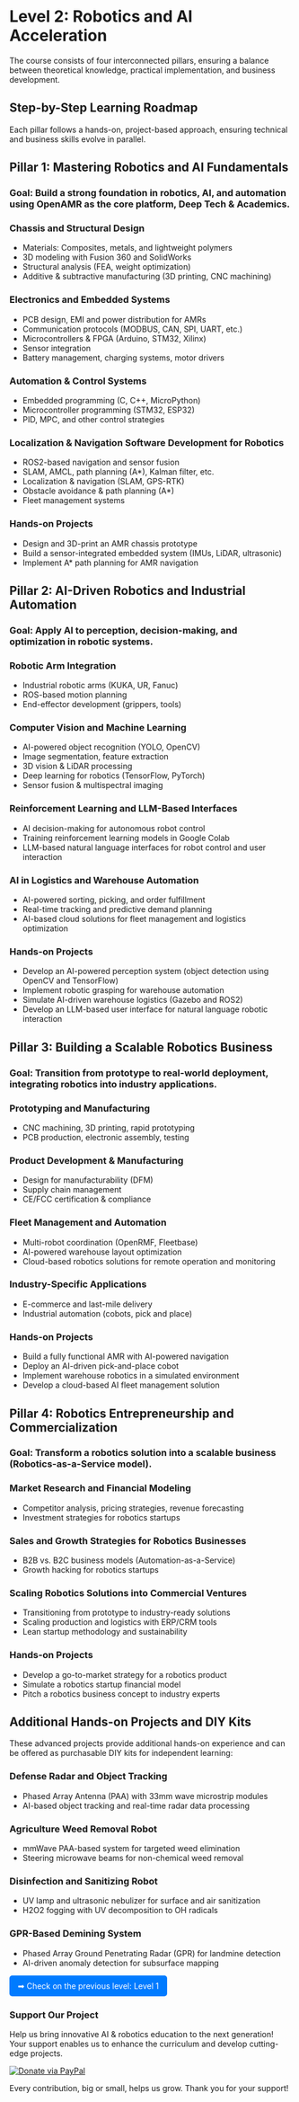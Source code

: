 # Level 2: Robotics and AI Acceleration

The course consists of four interconnected pillars, ensuring a balance between theoretical knowledge, practical implementation, and business development.

## Step-by-Step Learning Roadmap
Each pillar follows a hands-on, project-based approach, ensuring technical and business skills evolve in parallel.

## Pillar 1: Mastering Robotics and AI Fundamentals
### Goal: Build a strong foundation in robotics, AI, and automation using OpenAMR as the core platform, Deep Tech & Academics.

### Chassis and Structural Design
- Materials: Composites, metals, and lightweight polymers  
- 3D modeling with Fusion 360 and SolidWorks  
- Structural analysis (FEA, weight optimization)  
- Additive & subtractive manufacturing (3D printing, CNC machining)  

### Electronics and Embedded Systems
- PCB design, EMI and power distribution for AMRs  
- Communication protocols (MODBUS, CAN, SPI, UART, etc.)  
- Microcontrollers & FPGA (Arduino, STM32, Xilinx)  
- Sensor integration  
- Battery management, charging systems, motor drivers  

### Automation & Control Systems
- Embedded programming (C, C++, MicroPython)  
- Microcontroller programming (STM32, ESP32)  
- PID, MPC, and other control strategies  

### Localization & Navigation Software Development for Robotics
- ROS2-based navigation and sensor fusion  
- SLAM, AMCL, path planning (A*), Kalman filter, etc.  
- Localization & navigation (SLAM, GPS-RTK)  
- Obstacle avoidance & path planning (A*)  
- Fleet management systems  

### Hands-on Projects
- Design and 3D-print an AMR chassis prototype  
- Build a sensor-integrated embedded system (IMUs, LiDAR, ultrasonic)  
- Implement A* path planning for AMR navigation  

## Pillar 2: AI-Driven Robotics and Industrial Automation
### Goal: Apply AI to perception, decision-making, and optimization in robotic systems.

### Robotic Arm Integration
- Industrial robotic arms (KUKA, UR, Fanuc)  
- ROS-based motion planning  
- End-effector development (grippers, tools)  

### Computer Vision and Machine Learning
- AI-powered object recognition (YOLO, OpenCV)  
- Image segmentation, feature extraction  
- 3D vision & LiDAR processing  
- Deep learning for robotics (TensorFlow, PyTorch)  
- Sensor fusion & multispectral imaging  

### Reinforcement Learning and LLM-Based Interfaces
- AI decision-making for autonomous robot control  
- Training reinforcement learning models in Google Colab  
- LLM-based natural language interfaces for robot control and user interaction  

### AI in Logistics and Warehouse Automation
- AI-powered sorting, picking, and order fulfillment  
- Real-time tracking and predictive demand planning  
- AI-based cloud solutions for fleet management and logistics optimization  

### Hands-on Projects
- Develop an AI-powered perception system (object detection using OpenCV and TensorFlow)  
- Implement robotic grasping for warehouse automation  
- Simulate AI-driven warehouse logistics (Gazebo and ROS2)  
- Develop an LLM-based user interface for natural language robotic interaction  

## Pillar 3: Building a Scalable Robotics Business
### Goal: Transition from prototype to real-world deployment, integrating robotics into industry applications.

### Prototyping and Manufacturing
- CNC machining, 3D printing, rapid prototyping  
- PCB production, electronic assembly, testing  

### Product Development & Manufacturing
- Design for manufacturability (DFM)  
- Supply chain management  
- CE/FCC certification & compliance  

### Fleet Management and Automation
- Multi-robot coordination (OpenRMF, Fleetbase)  
- AI-powered warehouse layout optimization  
- Cloud-based robotics solutions for remote operation and monitoring  

### Industry-Specific Applications
- E-commerce and last-mile delivery  
- Industrial automation (cobots, pick and place)  

### Hands-on Projects
- Build a fully functional AMR with AI-powered navigation  
- Deploy an AI-driven pick-and-place cobot  
- Implement warehouse robotics in a simulated environment  
- Develop a cloud-based AI fleet management solution  

## Pillar 4: Robotics Entrepreneurship and Commercialization
### Goal: Transform a robotics solution into a scalable business (Robotics-as-a-Service model).

### Market Research and Financial Modeling
- Competitor analysis, pricing strategies, revenue forecasting  
- Investment strategies for robotics startups  

### Sales and Growth Strategies for Robotics Businesses
- B2B vs. B2C business models (Automation-as-a-Service)  
- Growth hacking for robotics startups  

### Scaling Robotics Solutions into Commercial Ventures
- Transitioning from prototype to industry-ready solutions  
- Scaling production and logistics with ERP/CRM tools  
- Lean startup methodology and sustainability  

### Hands-on Projects
- Develop a go-to-market strategy for a robotics product  
- Simulate a robotics startup financial model  
- Pitch a robotics business concept to industry experts  

## Additional Hands-on Projects and DIY Kits
These advanced projects provide additional hands-on experience and can be offered as purchasable DIY kits for independent learning:

### Defense Radar and Object Tracking
- Phased Array Antenna (PAA) with 33mm wave microstrip modules  
- AI-based object tracking and real-time radar data processing  

### Agriculture Weed Removal Robot
- mmWave PAA-based system for targeted weed elimination  
- Steering microwave beams for non-chemical weed removal  

### Disinfection and Sanitizing Robot
- UV lamp and ultrasonic nebulizer for surface and air sanitization  
- H2O2 fogging with UV decomposition to OH radicals  

### GPR-Based Demining System
- Phased Array Ground Penetrating Radar (GPR) for landmine detection  
- AI-driven anomaly detection for subsurface mapping

<a href="../docs/L1_Incubation.md/" target="_blank" style="display:inline-block; padding:10px 15px; background-color:#007bff; color:#ffffff; text-decoration:none; border-radius:5px;">➡ Check on the previous level: Level 1</a>

### Support Our Project
Help us bring innovative AI & robotics education to the next generation! Your support enables us to enhance the curriculum and develop cutting-edge projects.

[![Donate via PayPal](https://img.shields.io/badge/Donate-PayPal-blue.svg)](https://www.paypal.com/paypalme/BotshareAI)

Every contribution, big or small, helps us grow. Thank you for your support!
